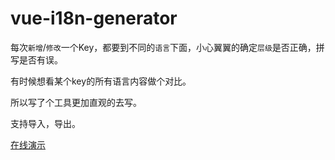 # vue-i18n-generator

每次`新增`/`修改`一个Key，都要到不同的`语言`下面，小心翼翼的确定`层级`是否正确，拼写是否有误。

有时候想看某个key的所有语言内容做个对比。

所以写了个工具更加直观的去写。

支持导入，导出。

[在线演示](http://vue-i18n-generator.onlytg.com/)
